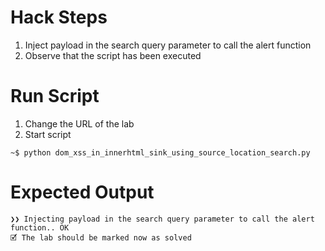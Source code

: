 # Hack Steps

1. Inject payload in the search query parameter to call the alert function
2. Observe that the script has been executed

# Run Script

1. Change the URL of the lab
2. Start script

```
~$ python dom_xss_in_innerhtml_sink_using_source_location_search.py
```

# Expected Output

```
❯❯ Injecting payload in the search query parameter to call the alert function.. OK
🗹 The lab should be marked now as solved
```
